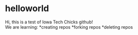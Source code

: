 helloworld
==========
Hi, this is a test of Iowa Tech Chicks github!  
We are learning:
*creating repos
*forking repos
*deleting repos
